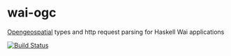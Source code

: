 # wai-ogc
[Opengeospatial](http://www.opengeospatial.org) types and http request parsing
for Haskell Wai applications

[![Build Status](https://travis-ci.org/albertov/wai-ogc.svg?branch=master)](https://travis-ci.org/albertov/wai-ogc)
